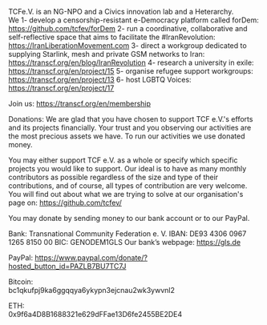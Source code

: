 TCFe.V. is an NG-NPO and a Civics innovation lab and a Heterarchy.  
We
1- develop a censorship-resistant e-Democracy platform called forDem: https://github.com/tcfev/forDem
2- run a coordinative, collaborative and self-reflective space that aims to facilitate the #IranRevolution: https://IranLiberationMovement.com
3- direct a workgroup dedicated to supplying Starlink, mesh and private GSM networks to Iran: https://transcf.org/en/blog/IranRevolution
4- research a university in exile: https://transcf.org/en/project/15
5- organise refugee support workgroups: https://transcf.org/en/project/13
6- host LGBTQ Voices: https://transcf.org/en/project/17

Join us:
https://transcf.org/en/membership

Donations:
We are glad that you have chosen to support TCF e.V.'s efforts and its projects financially. Your trust and you observing our activities are the most precious assets we have. To run our activities we use donated money.

You may either support TCF e.V. as a whole or specify which specific projects you would like to support. Our ideal is to have as many monthly contributors as possible regardless of the size and type of their contributions, and of course, all types of contribution are very welcome. You will find out about what we are trying to solve at our organisation's page on: https://github.com/tcfev/

You may donate by sending money to our bank account or to our PayPal.

Bank:
Transnational Community Federation e. V.
IBAN: DE93 4306 0967 1265 8150 00
BIC: GENODEM1GLS
Our bank’s webpage: https://gls.de

PayPal:
https://www.paypal.com/donate/?hosted_button_id=PAZLB7BU7TC7J

Bitcoin:  
bc1qkufpj9ka6ggqqya6ykypn3ejcnau2wk3ywvnl2  
  
ETH:  
0x9f6a4D8B1688321e629dFFae13D6fe2455BE2DE4  
